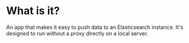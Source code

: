 # What is it? 
An app that makes it easy to push data to an Elasticsearch instance. 
It's designed to run without a proxy directly on a local server.